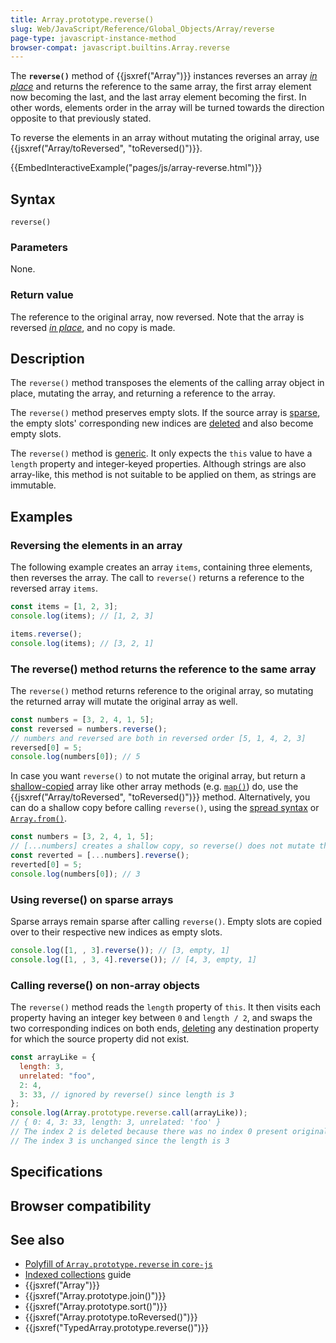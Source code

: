 ```yaml
---
title: Array.prototype.reverse()
slug: Web/JavaScript/Reference/Global_Objects/Array/reverse
page-type: javascript-instance-method
browser-compat: javascript.builtins.Array.reverse
---
```




The **`reverse()`** method of {{jsxref("Array")}} instances reverses an array _[in place](https://en.wikipedia.org/wiki/In-place_algorithm)_ and returns the reference to the same array, the first array element now becoming the last, and the last array element becoming the first. In other words, elements order in the array will be turned towards the direction opposite to that previously stated.

To reverse the elements in an array without mutating the original array, use {{jsxref("Array/toReversed", "toReversed()")}}.

{{EmbedInteractiveExample("pages/js/array-reverse.html")}}

## Syntax

```js-nolint
reverse()
```

### Parameters

None.

### Return value

The reference to the original array, now reversed. Note that the array is reversed _[in place](https://en.wikipedia.org/wiki/In-place_algorithm)_, and no copy is made.

## Description

The `reverse()` method transposes the elements of the calling array object in
place, mutating the array, and returning a reference to the array.

The `reverse()` method preserves empty slots. If the source array is [sparse](/Web/JavaScript/Guide/Indexed_collections#sparse_arrays), the empty slots' corresponding new indices are [deleted](/Web/JavaScript/Reference/Operators/delete) and also become empty slots.

The `reverse()` method is [generic](/Web/JavaScript/Reference/Global_Objects/Array#generic_array_methods). It only expects the `this` value to have a `length` property and integer-keyed properties. Although strings are also array-like, this method is not suitable to be applied on them, as strings are immutable.

## Examples

### Reversing the elements in an array

The following example creates an array `items`, containing three elements, then
reverses the array. The call to `reverse()` returns a reference to the
reversed array `items`.

```js
const items = [1, 2, 3];
console.log(items); // [1, 2, 3]

items.reverse();
console.log(items); // [3, 2, 1]
```

### The reverse() method returns the reference to the same array

The `reverse()` method returns reference to the original array, so mutating the returned array will mutate the original array as well.

```js
const numbers = [3, 2, 4, 1, 5];
const reversed = numbers.reverse();
// numbers and reversed are both in reversed order [5, 1, 4, 2, 3]
reversed[0] = 5;
console.log(numbers[0]); // 5
```

In case you want `reverse()` to not mutate the original array, but return a [shallow-copied](/Glossary/Shallow_copy) array like other array methods (e.g. [`map()`](/Web/JavaScript/Reference/Global_Objects/Array/map)) do, use the {{jsxref("Array/toReversed", "toReversed()")}} method. Alternatively, you can do a shallow copy before calling `reverse()`, using the [spread syntax](/Web/JavaScript/Reference/Operators/Spread_syntax) or [`Array.from()`](/Web/JavaScript/Reference/Global_Objects/Array/from).

```js
const numbers = [3, 2, 4, 1, 5];
// [...numbers] creates a shallow copy, so reverse() does not mutate the original
const reverted = [...numbers].reverse();
reverted[0] = 5;
console.log(numbers[0]); // 3
```

### Using reverse() on sparse arrays

Sparse arrays remain sparse after calling `reverse()`. Empty slots are copied over to their respective new indices as empty slots.

```js
console.log([1, , 3].reverse()); // [3, empty, 1]
console.log([1, , 3, 4].reverse()); // [4, 3, empty, 1]
```

### Calling reverse() on non-array objects

The `reverse()` method reads the `length` property of `this`. It then visits each property having an integer key between `0` and `length / 2`, and swaps the two corresponding indices on both ends, [deleting](/Web/JavaScript/Reference/Operators/delete) any destination property for which the source property did not exist.

```js
const arrayLike = {
  length: 3,
  unrelated: "foo",
  2: 4,
  3: 33, // ignored by reverse() since length is 3
};
console.log(Array.prototype.reverse.call(arrayLike));
// { 0: 4, 3: 33, length: 3, unrelated: 'foo' }
// The index 2 is deleted because there was no index 0 present originally
// The index 3 is unchanged since the length is 3
```

## Specifications



## Browser compatibility



## See also

- [Polyfill of `Array.prototype.reverse` in `core-js`](https://github.com/zloirock/core-js#ecmascript-array)
- [Indexed collections](/Web/JavaScript/Guide/Indexed_collections) guide
- {{jsxref("Array")}}
- {{jsxref("Array.prototype.join()")}}
- {{jsxref("Array.prototype.sort()")}}
- {{jsxref("Array.prototype.toReversed()")}}
- {{jsxref("TypedArray.prototype.reverse()")}}
